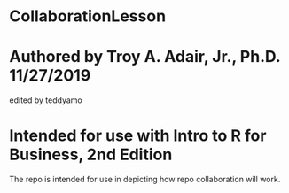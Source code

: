 # CollaborationLesson
# Authored by Troy A. Adair, Jr., Ph.D. 11/27/2019
edited by teddyamo
# Intended for use with Intro to R for Business, 2nd Edition

The repo is intended for use in depicting how repo collaboration will work.
